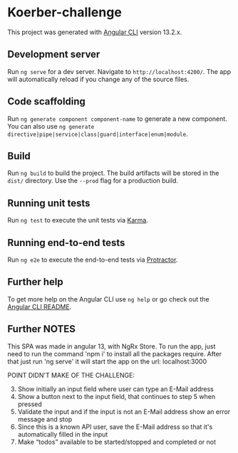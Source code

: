 # Koerber-challenge

This project was generated with [Angular CLI](https://github.com/angular/angular-cli) version 13.2.x.

## Development server

Run `ng serve` for a dev server. Navigate to `http://localhost:4200/`. The app will automatically reload if you change any of the source files.

## Code scaffolding

Run `ng generate component component-name` to generate a new component. You can also use `ng generate directive|pipe|service|class|guard|interface|enum|module`.

## Build

Run `ng build` to build the project. The build artifacts will be stored in the `dist/` directory. Use the `--prod` flag for a production build.

## Running unit tests

Run `ng test` to execute the unit tests via [Karma](https://karma-runner.github.io).

## Running end-to-end tests

Run `ng e2e` to execute the end-to-end tests via [Protractor](http://www.protractortest.org/).

## Further help

To get more help on the Angular CLI use `ng help` or go check out the [Angular CLI README](https://github.com/angular/angular-cli/blob/master/README.md).

## Further NOTES

This SPA was made in angular 13, with NgRx Store. To run the app, just need to run the command 'npm i' to install all the packages require.
After that just run 'ng serve' it will start the app on the url: localhost:3000


POINT DIDN'T MAKE OF THE CHALLENGE:

3. Show initially an input field where user can type an E-Mail address
4. Show a button next to the input field, that continues to step 5 when pressed
5. Validate the input and if the input is not an E-Mail address show an error message and stop
6. Since this is a known API user, save the E-Mail address so that it's automatically filled in the input
8. Make “todos” available to be started/stopped and completed or not
